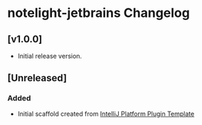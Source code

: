 <!-- Keep a Changelog guide -> https://keepachangelog.com -->

# notelight-jetbrains Changelog

## [v1.0.0]

- Initial release version.

## [Unreleased]
### Added
- Initial scaffold created from [IntelliJ Platform Plugin Template](https://github.com/JetBrains/intellij-platform-plugin-template)
